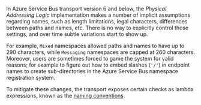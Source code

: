 In Azure Service Bus transport version 6 and below, the *Physical Addressing Logic* implementation makes a number of implicit assumptions regarding names, such as length limitations, legal characters, differences between paths and names, etc. There is no way to explicitly control those settings, and over time subtle variations start to show up.

For example, `Mixed` namespaces allowed paths and names to have up to 290 characters, while `Messaging` namespaces are capped at 260 characters. Moreover, users are sometimes forced to game the system for valid reasons; for example to figure out how to embed slashes (`'/'`) in endpoint names to create sub-directories in the Azure Service Bus namespace registration system.

To mitigate these changes, the transport exposes certain checks as lambda expressions, known as the [naming conventions](/transports/azure-service-bus/legacy/naming-conventions.md).